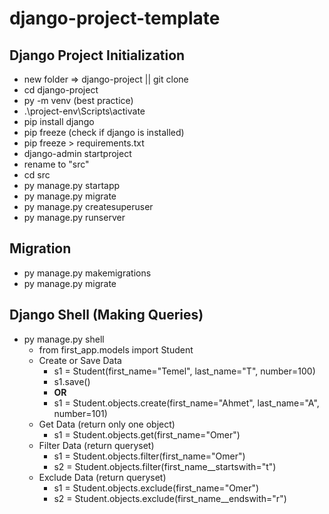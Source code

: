 # django-project-template

## Django Project Initialization

- new folder => django-project || git clone
- cd django-project
- py -m venv <venvname> (best practice)
- .\project-env\Scripts\activate
- pip install django
- pip freeze (check if django is installed)
- pip freeze > requirements.txt
- django-admin startproject <projectname>
- rename <projectname> to "src"
- cd src
- py manage.py startapp <appname>
- py manage.py migrate
- py manage.py createsuperuser
- py manage.py runserver

## Migration

- py manage.py makemigrations
- py manage.py migrate

## Django Shell (Making Queries)

- py manage.py shell
  - from first_app.models import Student
  - Create or Save Data
    - s1 = Student(first_name="Temel", last_name="T", number=100)
    - s1.save()
    - **OR**
    - s1 = Student.objects.create(first_name="Ahmet", last_name="A", number=101)
  - Get Data (return only one object)
    - s1 = Student.objects.get(first_name="Omer")
  - Filter Data (return queryset)
    - s1 = Student.objects.filter(first_name="Omer")
    - s2 = Student.objects.filter(first_name__startswith="t")
  - Exclude Data (return queryset)
    - s1 = Student.objects.exclude(first_name="Omer")
    - s2 = Student.objects.exclude(first_name__endswith="r")
   